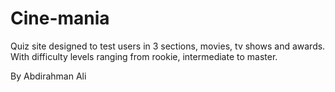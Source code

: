 # Cine-mania

Quiz site designed to test users in 3 sections, movies, tv shows and awards.
With difficulty levels ranging from rookie, intermediate to master.


By Abdirahman Ali
